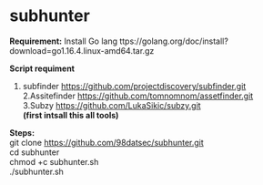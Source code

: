 # subhunter


<b>Requirement:</b>
Install Go lang ttps://golang.org/doc/install?download=go1.16.4.linux-amd64.tar.gz

<b>Script requiment </b> <br>
1. subfinder https://github.com/projectdiscovery/subfinder.git <br>
2.Assitefinder https://github.com/tomnomnom/assetfinder.git<br>
3.Subzy https://github.com/LukaSikic/subzy.git <br>
<b>(first intsall this all tools)</b> <br>

<b>Steps:</b> <br>
git clone https://github.com/98datsec/subhunter.git <br>
cd subhunter <br>
chmod +c subhunter.sh <br>
./subhunter.sh <br>

